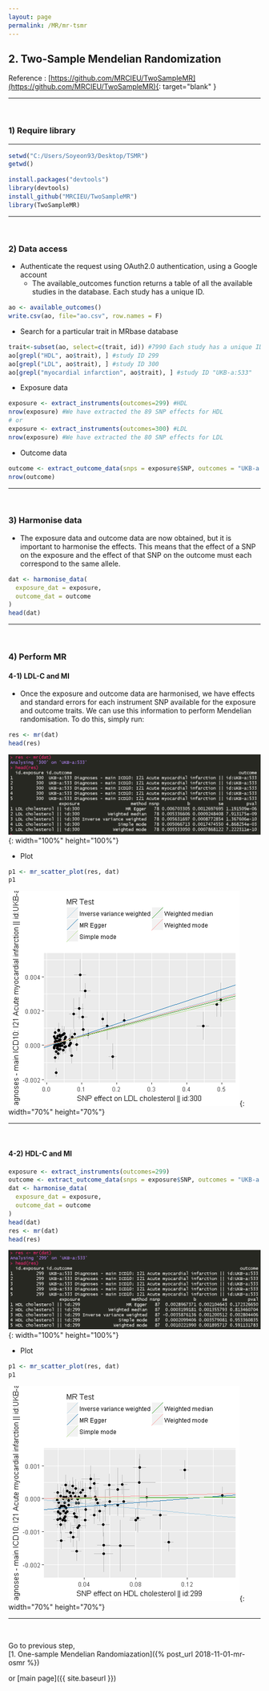 ```yaml
---
layout: page
permalink: /MR/mr-tsmr
---
```


## **2. Two-Sample Mendelian Randomization**

Reference : [https://github.com/MRCIEU/TwoSampleMR](https://github.com/MRCIEU/TwoSampleMR){: target="blank" }

---
<br>

### **1) Require library**
---
  
```R
setwd("C:/Users/Soyeon93/Desktop/TSMR")
getwd()
```

```R
install.packages("devtools")
library(devtools)
install_github("MRCIEU/TwoSampleMR")
library(TwoSampleMR)
```

---
<br>

### **2) Data access**

- Authenticate the request using OAuth2.0 authentication, using a Google account
	- The available_outcomes function returns a table of all the available studies in the database. Each study has a unique ID.

```R
ao <- available_outcomes()
write.csv(ao, file="ao.csv", row.names = F)
```

- Search for a particular trait in MRbase database

```R
trait<-subset(ao, select=c(trait, id)) #7990 Each study has a unique ID
ao[grepl("HDL", ao$trait), ] #study ID 299
ao[grepl("LDL", ao$trait), ] #study ID 300
ao[grepl("myocardial infarction", ao$trait), ] #study ID "UKB-a:533"
```

- Exposure data

```R
exposure <- extract_instruments(outcomes=299) #HDL
nrow(exposure) #We have extracted the 89 SNP effects for HDL
# or
exposure <- extract_instruments(outcomes=300) #LDL
nrow(exposure) #We have extracted the 80 SNP effects for LDL
```

- Outcome data

```R
outcome <- extract_outcome_data(snps = exposure$SNP, outcomes = "UKB-a:533")
nrow(outcome)
```

---
<br>

### **3) Harmonise data**

- The exposure data and outcome data are now obtained, but it is important to harmonise the effects. This means that the effect of a SNP on the exposure and the effect of that SNP on the outcome must each correspond to the same allele.

```R
dat <- harmonise_data(
  exposure_dat = exposure,
  outcome_dat = outcome
)
head(dat)
```

---
<br>

### **4) Perform MR**

#### 4-1) **LDL-C and MI**

- Once the exposure and outcome data are harmonised, we have effects and standard errors for each instrument SNP available for the exposure and outcome traits. We can use this information to perform Mendelian randomisation. To do this, simply run:

```R
res <- mr(dat)
head(res)
```

![GWAS_figure1](/assets/images/MR/LDL_MI_Results.png){: width="100%" height="100%"}

- Plot  

```R
p1 <- mr_scatter_plot(res, dat)
p1
```

![GWAS_figure1](/assets/images/MR/LDL_MI.png){: width="70%" height="70%"}


---
<br>


#### 4-2) **HDL-C and MI**


```R
exposure <- extract_instruments(outcomes=299)
outcome <- extract_outcome_data(snps = exposure$SNP, outcomes = "UKB-a:533")
dat <- harmonise_data(
  exposure_dat = exposure,
  outcome_dat = outcome
)
head(dat)
res <- mr(dat)
head(res)
```

![GWAS_figure1](/assets/images/MR/HDL_MI_Results.png){: width="100%" height="100%"}

- Plot  

```R
p1 <- mr_scatter_plot(res, dat)
p1
```

![GWAS_figure1](/assets/images/MR/HDL_MI.png){: width="70%" height="70%"}

---
<br>

Go to previous step,  
[1. One-sample Mendelian Randomiazation]({% post_url 2018-11-01-mr-osmr %})

or [main page]({{ site.baseurl }})